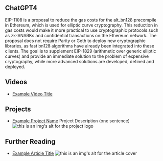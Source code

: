 ## ChatGPT4

EIP-1108 is a proposal to reduce the gas costs for the alt_bn128 precompile in Ethereum, which is used for elliptic curve cryptography. This reduction in gas costs would make it more practical to use cryptographic protocols such as zk-SNARKs and confidential transactions on the Ethereum network. The proposal does not require Parity or Geth to deploy new cryptographic libraries, as fast bn128 algorithms have already been integrated into these clients. The goal is to supplement EIP-1829 (arithmetic over generic elliptic curves) and provide an immediate solution to the problem of expensive cryptography, while more advanced solutions are developed, defined and deployed.

## Videos

- [Example Video Title](https://www.youtube.com/watch?v=TDGq4aeevgY)

## Projects

- [Example Project Name](https://xxxx.xxx/xxxxx) Project Description (one sentence) ![this is an img's alt for the project logo](https://xxxx.xxx/project-logo.xxx)

## Further Reading

- [Example Article Title](https://xxxx.xxx/xxxxx) ![this is an img's alt for the article cover](https://xxxx.xxx/article-cover.xxx)
